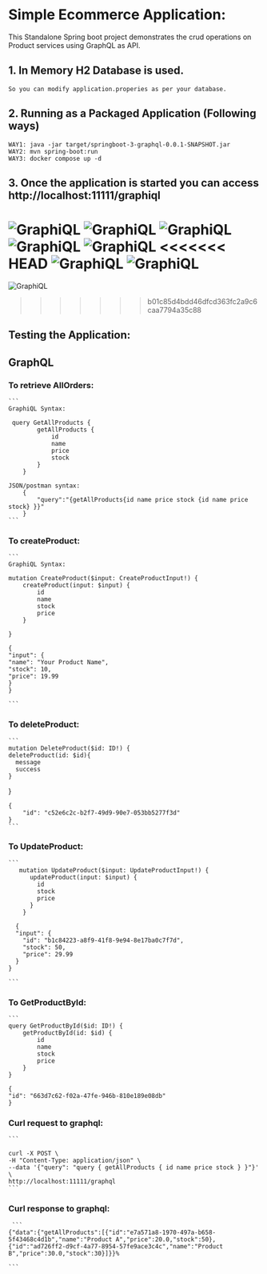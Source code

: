 # Simple Ecommerce Application:

This Standalone Spring boot project demonstrates the crud operations on Product services using GraphQL as API.


## 1. In Memory H2 Database is used.
    So you can modify application.properies as per your database. 

## 2. Running as a Packaged Application (Following ways)
    WAY1: java -jar target/springboot-3-graphql-0.0.1-SNAPSHOT.jar
    WAY2: mvn spring-boot:run
    WAY3: docker compose up -d

## 3. Once the application is started you can access http://localhost:11111/graphiql
![GraphiQL](https://raw.githubusercontent.com/daveotengo/springboot-3-graphql/main/screenshots/Screenshot1.png)
![GraphiQL](https://raw.githubusercontent.com/daveotengo/springboot-3-graphql/main/screenshots/Screenshot2.png)
![GraphiQL](https://raw.githubusercontent.com/daveotengo/springboot-3-graphql/main/screenshots/Screenshot3.png)
![GraphiQL](https://raw.githubusercontent.com/daveotengo/springboot-3-graphql/main/screenshots/Screenshot4.png)
![GraphiQL](https://raw.githubusercontent.com/daveotengo/springboot-3-graphql/main/screenshots/Screenshot5.png)
<<<<<<< HEAD
![GraphiQL](https://raw.githubusercontent.com/daveotengo/springboot-3-graphql/main/screenshots/Screenshot6.png)
![GraphiQL](https://raw.githubusercontent.com/daveotengo/springboot-3-graphql/main/screenshots/Screenshot7.png)
=======

![GraphiQL](https://raw.githubusercontent.com/daveotengo/springboot-3-graphql/main/screenshots/Screenshot6.png)
    
    
>>>>>>> b01c85d4bdd46dfcd363fc2a9c6caa7794a35c88

## Testing the Application:

## GraphQL

### To retrieve AllOrders:
    ```
    GraphiQL Syntax:

     query GetAllProducts {
            getAllProducts {
                id
                name
                price
                stock
            }
        }
    
    JSON/postman syntax:
        {
            "query":"{getAllProducts{id name price stock {id name price stock} }}"
        }
    ```

### To createProduct:
    ```
    GraphiQL Syntax:
      
    mutation CreateProduct($input: CreateProductInput!) {
        createProduct(input: $input) {
            id
            name
            stock
            price
        }
    
    }

    {
    "input": {
    "name": "Your Product Name",
    "stock": 10,
    "price": 19.99
    }
    }

    ```
### To deleteProduct:

    ```
    mutation DeleteProduct($id: ID!) {
    deleteProduct(id: $id){
      message
      success
    }
   }
        
    {
        "id": "c52e6c2c-b2f7-49d9-90e7-053bb5277f3d"
    }
    ```

### To UpdateProduct:

    ```
       mutation UpdateProduct($input: UpdateProductInput!) {
          updateProduct(input: $input) {
            id
            stock
            price
          }
        }

      {
      "input": {
        "id": "b1c84223-a8f9-41f8-9e94-8e17ba0c7f7d",
        "stock": 50,  
        "price": 29.99  
      }
    }

    ```

### To GetProductById:

    ```
    query GetProductById($id: ID!) {
        getProductById(id: $id) {
            id
            name
            stock
            price
        }
    }

    {
    "id": "663d7c62-f02a-47fe-946b-810e189e08db"
    }
   
### Curl request to graphql:
    
    ```

    curl -X POST \
    -H "Content-Type: application/json" \
    --data '{"query": "query { getAllProducts { id name price stock } }"}' \
    http://localhost:11111/graphql
    ```
### Curl response to graphql:
     ```
    {"data":{"getAllProducts":[{"id":"e7a571a8-1970-497a-b658-5f43468c4d1b","name":"Product A","price":20.0,"stock":50},{"id":"ad726ff2-d9cf-4a77-8954-57fe9ace3c4c","name":"Product B","price":30.0,"stock":30}]}}%   
    
    ```
